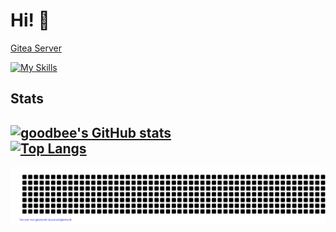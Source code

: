 # Hi! 👋
[Gitea Server](https://beegit.fr.to/)

[![My Skills](https://skillicons.dev/icons?i=ts,react,next,css,scss,tailwind,prisma,java,neovim,git,vercel,pnpm,powershell)](https://skillicons.dev)

## Stats
[![goodbee's GitHub stats](https://github-readme-stats.vercel.app/api?username=schoeneBiene&theme=dark&show_icons=true&hide=stars,issues)](https://github.com/anuraghazra/github-readme-stats) <br>
[![Top Langs](https://github-readme-stats.vercel.app/api/top-langs/?username=schoeneBiene&theme=dark)](https://github.com/anuraghazra/github-readme-stats)
---

<img src="https://raw.githubusercontent.com/schoeneBiene/schoeneBiene/main/gitartwork.svg">
